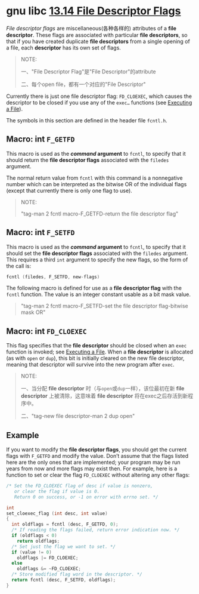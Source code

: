 # gnu libc [13.14 File Descriptor Flags](https://www.gnu.org/software/libc/manual//html_node/Descriptor-Flags.html#Descriptor-Flags)

*File descriptor flags* are miscellaneous(各种各样的) attributes of a **file descriptor**. These flags are associated with particular **file descriptors**, so that if you have created duplicate **file descriptors** from a single opening of a file, each **descriptor** has its own set of flags.

> NOTE: 
>
> 一、"File Descriptor Flag"是"File Descriptor"的attribute
>
> 二、每个open file，都有一个对应的"File Descriptor"

Currently there is just one file descriptor flag: `FD_CLOEXEC`, which causes the descriptor to be closed if you use any of the `exec…` functions (see [Executing a File](https://www.gnu.org/software/libc/manual//html_node/Executing-a-File.html#Executing-a-File)).

The symbols in this section are defined in the header file `fcntl.h`.

## Macro: int `F_GETFD`

This macro is used as the ***command* argument** to `fcntl`, to specify that it should return the **file descriptor flags** associated with the `filedes` argument.

The normal return value from `fcntl` with this command is a nonnegative number which can be interpreted as the bitwise OR of the individual flags (except that currently there is only one flag to use).

> NOTE:
>
> "tag-man 2 fcntl macro-F_GETFD-return the file descriptor flag"

## Macro: int `F_SETFD`

This macro is used as the ***command* argument** to `fcntl`, to specify that it should set the **file descriptor flags** associated with the `filedes` argument. This requires a third `int` argument to specify the new flags, so the form of the call is:

```c
fcntl (filedes, F_SETFD, new-flags)
```

The following macro is defined for use as a **file descriptor flag** with the `fcntl` function. The value is an integer constant usable as a bit mask value.

> "tag-man 2 fcntl macro-F_SETFD-set the file descriptor flag-bitwise mask OR"

## Macro: int `FD_CLOEXEC`

This flag specifies that the **file descriptor** should be closed when an `exec` function is invoked; see [Executing a File](https://www.gnu.org/software/libc/manual//html_node/Executing-a-File.html#Executing-a-File). When a **file descriptor** is allocated (as with `open` or `dup`), this bit is initially cleared on the new file descriptor, meaning that descriptor will survive into the new program after `exec`.

> NOTE: 
>
> 一、当分配 **file descriptor** 时（与`open`或`dup`一样），该位最初在新 **file descriptor** 上被清除，这意味着 **file descriptor** 将在exec之后存活到新程序中。
>
> 二、"tag-new file descriptor-man 2 dup open"



## Example

If you want to modify the **file descriptor flags**, you should get the current flags with `F_GETFD` and modify the value. Don’t assume that the flags listed here are the only ones that are implemented; your program may be run years from now and more flags may exist then. For example, here is a function to set or clear the flag `FD_CLOEXEC` without altering any other flags:

```c
/* Set the FD_CLOEXEC flag of desc if value is nonzero,
   or clear the flag if value is 0.
   Return 0 on success, or -1 on error with errno set. */

int
set_cloexec_flag (int desc, int value)
{
  int oldflags = fcntl (desc, F_GETFD, 0);
  /* If reading the flags failed, return error indication now. */
  if (oldflags < 0)
    return oldflags;
  /* Set just the flag we want to set. */
  if (value != 0)
    oldflags |= FD_CLOEXEC;
  else
    oldflags &= ~FD_CLOEXEC;
  /* Store modified flag word in the descriptor. */
  return fcntl (desc, F_SETFD, oldflags);
}
```

